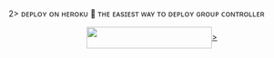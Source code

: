 2>  ᴅᴇᴘʟᴏʏ ᴏɴ ʜᴇʀᴏᴋᴜ​ 🚀</h2> 
ᴛʜᴇ ᴇᴀsɪᴇsᴛ ᴡᴀʏ ᴛᴏ ᴅᴇᴘʟᴏʏ  ɢʀᴏᴜᴘ ᴄᴏɴᴛʀᴏʟʟᴇʀ 
<p align="center"><a 
template=https://github.com/Shivasengar12/Nyka"               href="https://github.com/Shivasengar12/Nyka"> <img                                src="https://img.shields.io/badge/Deploy%20To%20Heroku-black?style=for-the-badge&logo=heroku" width="220" height="38.45"template=https://github.com/Shivasengar12/Nyka"
 ━━━━━━━━━━━━━━━━━━━━
<h3 align="center">>
